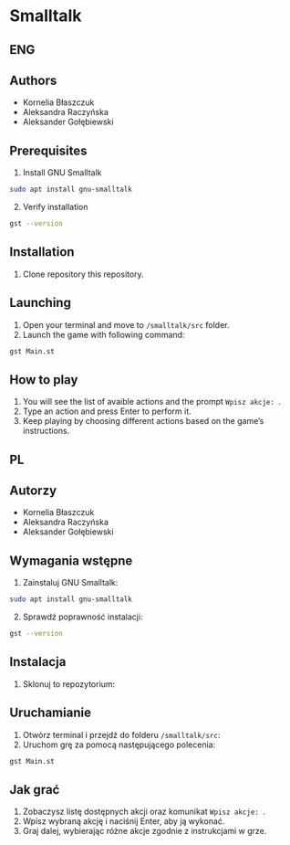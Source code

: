# Smalltalk
## ENG
## Authors
- Kornelia Błaszczuk
- Aleksandra Raczyńska
- Aleksander Gołębiewski

## Prerequisites
1. Install GNU Smalltalk
```bash
sudo apt install gnu-smalltalk
```
2. Verify installation
```bash
gst --version
```

## Installation
1. Clone repository this repository.

## Launching
1. Open your terminal and move to `/smalltalk/src` folder.
2. Launch the game with following command:
```bash
gst Main.st
```
## How to play
1. You will see the list of avaible actions and the prompt `Wpisz akcje: `.
2. Type an action and press Enter to perform it.
3. Keep playing by choosing different actions based on the game’s instructions.

## PL
## Autorzy
- Kornelia Błaszczuk
- Aleksandra Raczyńska
- Aleksander Gołębiewski

## Wymagania wstępne
1. Zainstaluj GNU Smalltalk:
```bash
sudo apt install gnu-smalltalk
```
2. Sprawdź poprawność instalacji:
```bash
gst --version
```

## Instalacja
1. Sklonuj to repozytorium:

## Uruchamianie
1. Otwórz terminal i przejdź do folderu `/smalltalk/src`:
2. Uruchom grę za pomocą następującego polecenia:
```bash
gst Main.st
```

## Jak grać
1. Zobaczysz listę dostępnych akcji oraz komunikat `Wpisz akcje: `.
2. Wpisz wybraną akcję i naciśnij Enter, aby ją wykonać.
3. Graj dalej, wybierając różne akcje zgodnie z instrukcjami w grze.